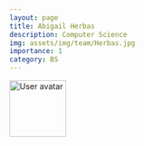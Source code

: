 ```yaml
---
layout: page
title: Abigail Herbas
description: Computer Science
img: assets/img/team/Herbas.jpg
importance: 1
category: BS
---
```


<img src="https://upload.wikimedia.org/wikipedia/commons/5/59/User-avatar.svg" 
       class="img-fluid z-depth-1 rounded"
       width="100" 
       height="100" 
       alt="User avatar"/>

